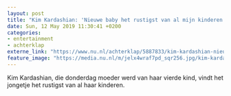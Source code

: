 ```yaml
---
layout: post
title: "Kim Kardashian: 'Nieuwe baby het rustigst van al mijn kinderen'"
date: Sun, 12 May 2019 11:30:41 +0200
categories: 
- entertainment 
- achterklap 
externe_link: "https://www.nu.nl/achterklap/5887833/kim-kardashian-nieuwe-baby-het-rustigst-van-al-mijn-kinderen.html"
feature_image: "https://media.nu.nl/m/jelx4wraf7pd_sqr256.jpg/kim-kardashian-nieuwe-baby-het-rustigst-van-al-mijn-kinderen.jpg"
---
```


Kim Kardashian, die donderdag moeder werd van haar vierde kind, vindt het jongetje het rustigst van al haar kinderen.
